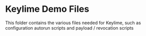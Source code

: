 # Keylime Demo Files

This folder contains the various files needed for Keylime, such as configuration
autorun scripts and payload / revocation scripts
